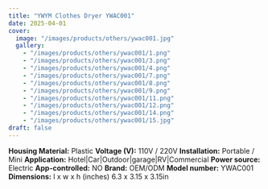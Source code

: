 ```yaml
---
title: "YWYM Clothes Dryer YWAC001"
date: 2025-04-01
cover:
  image: "/images/products/others/ywac001.jpg"
  gallery:
    - "/images/products/others/ywac001/1.png"
    - "/images/products/others/ywac001/3.png"
    - "/images/products/others/ywac001/4.png"
    - "/images/products/others/ywac001/7.png"
    - "/images/products/others/ywac001/8.png"
    - "/images/products/others/ywac001/9.png"
    - "/images/products/others/ywac001/11.png"
    - "/images/products/others/ywac001/12.png"
    - "/images/products/others/ywac001/14.png"
    - "/images/products/others/ywac001/15.jpg"
draft: false
---
```

**Housing Material:**	Plastic
**Voltage (V):**	110V / 220V
**Installation:**	Portable / Mini
**Application:**	Hotel|Car|Outdoor|garage|RV|Commercial
**Power source:** Electric
**App-controlled:**	NO
**Brand:**	OEM/ODM
**Model number:**	YWAC001
**Dimensions:** l x w x h (inches)	6.3 x 3.15 x 3.15in
